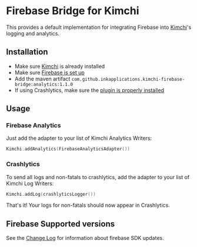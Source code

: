 # Firebase Bridge for Kimchi

This provides a default implementation for integrating Firebase
into [Kimchi]'s logging and analytics.

## Installation

 - Make sure [Kimchi] is already installed
 - Make sure [Firebase is set up](https://firebase.google.com/docs/android/setup)
 - Add the maven artifact `com.github.inkapplications.kimchi-firebase-bridge:analytics:1.1.0`
 - If using Crashlytics, make sure the [plugin is properly installed](https://firebase.google.com/docs/crashlytics/get-started?authuser=0&platform=android)

## Usage

### Firebase Analytics

Just add the adapter to your list of Kimchi Analytics Writers:

```kotlin
Kimchi.addAnalytics(FirebaseAnalyticsAdapter())
```

### Crashlytics

To send all logs and non-fatals to crashlytics, add the adapter to your list
of Kimchi Log Writers:

```kotlin
Kimchi.addLog(crashlyticsLogger())
```

That's it! Your logs for non-fatals should now appear in Crashlytics.


## Firebase Supported versions

See the [Change Log] for information about firebase SDK updates.

[Change Log]: CHANGELOG.md
[Kimchi]: https://kimchi.inkapplications.com
